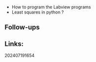 - How to program the Labview programs
- Least squares in python ?


## Follow-ups


## Links: 



202407191654

